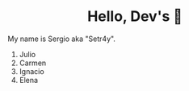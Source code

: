 <div id="header" align="center">
    <h1>Hello, Dev's 👋</h1>
</div>

<div>
    <p>My name is Sergio aka "Setr4y".</p>
</div>

<ol>
  <li>Julio</li>
  <li>Carmen</li>
  <li>Ignacio</li>
  <li>Elena</li>
</ol>

<!-- ### Hi there 👋 -->

<!--
**setr4y/setr4y** is a ✨ _special_ ✨ repository because its `README.md` (this file) appears on your GitHub profile.

Here are some ideas to get you started:

- 🔭 I’m currently working on ...
- 🌱 I’m currently learning ...
- 👯 I’m looking to collaborate on ...
- 🤔 I’m looking for help with ...
- 💬 Ask me about ...
- 📫 How to reach me: ...
- 😄 Pronouns: ...
- ⚡ Fun fact: ...
-->
